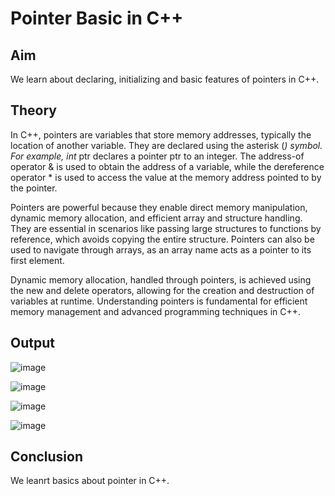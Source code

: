 # Pointer Basic in C++
## Aim
We learn about declaring, initializing and basic features of pointers in C++.
## Theory
In C++, pointers are variables that store memory addresses, typically the location of another variable. They are declared using the asterisk (*) symbol. For example, int* ptr declares a pointer ptr to an integer. The address-of operator & is used to obtain the address of a variable, while the dereference operator * is used to access the value at the memory address pointed to by the pointer.

Pointers are powerful because they enable direct memory manipulation, dynamic memory allocation, and efficient array and structure handling. They are essential in scenarios like passing large structures to functions by reference, which avoids copying the entire structure. Pointers can also be used to navigate through arrays, as an array name acts as a pointer to its first element.

Dynamic memory allocation, handled through pointers, is achieved using the new and delete operators, allowing for the creation and destruction of variables at runtime. Understanding pointers is fundamental for efficient memory management and advanced programming techniques in C++.

## Output

![image](https://github.com/user-attachments/assets/4b4cade7-9611-44b5-85a2-79bcb1001289)

![image](https://github.com/user-attachments/assets/f6b179a4-4227-4850-ae62-9b7ea3f00d3f)

![image](https://github.com/user-attachments/assets/dfe4a580-777c-4796-8d81-3bad701ba9fb)

![image](https://github.com/user-attachments/assets/d9d3a98c-a07b-486e-a041-c38206be71b5)
## Conclusion
We leanrt basics about pointer in C++.



